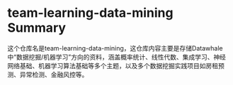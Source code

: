 # team-learning-data-mining Summary

这个仓库名是team-learning-data-mining，这仓库内容主要是存储Datawhale中“数据挖掘/机器学习”方向的资料，涵盖概率统计、线性代数、集成学习、神经网络基础、机器学习算法基础等多个主题，以及多个数据挖掘实践项目如房租预测、异常检测、金融风控等。